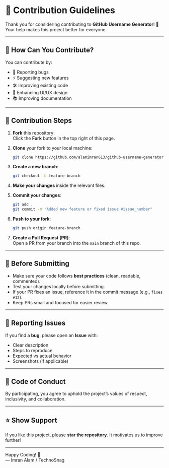 # 🤝 Contribution Guidelines

Thank you for considering contributing to **GitHub Username Generator**! 🚀  
Your help makes this project better for everyone.  

---

## 📌 How Can You Contribute?

You can contribute by:  
- 🐞 Reporting bugs  
- ⚡ Suggesting new features  
- 🛠️ Improving existing code  
- 🎨 Enhancing UI/UX design  
- 📚 Improving documentation 

---

## 🔧 Contribution Steps

1. **Fork** this repository:  
   Click the **Fork** button in the top right of this page.  

2. **Clone** your fork to your local machine:  
   ```bash
   git clone https://github.com/alamimran613/github-username-generator.git
   ```

3. **Create a new branch**:  
   ```bash
   git checkout -b feature-branch
   ```

4. **Make your changes** inside the relevant files.  

5. **Commit your changes**:  
   ```bash
   git add .
   git commit -m "Added new feature or fixed issue #issue_number"
   ```

6. **Push to your fork**:  
   ```bash
   git push origin feature-branch
   ```

7. **Create a Pull Request (PR)**:  
   Open a PR from your branch into the `main` branch of this repo.  

---

## 📌 Before Submitting

- Make sure your code follows **best practices** (clean, readable, commented).  
- Test your changes locally before submitting.  
- If your PR fixes an issue, reference it in the commit message (e.g., `fixes #12`).  
- Keep PRs small and focused for easier review.  

---

## 📌 Reporting Issues

 If you find a **bug**, please open an **Issue** with:  
  - Clear description  
  - Steps to reproduce  
  - Expected vs actual behavior  
  - Screenshots (if applicable)  

---

## 🙌 Code of Conduct

By participating, you agree to uphold the project’s values of respect, inclusivity, and collaboration.  

---

## ⭐ Show Support

If you like this project, please **star the repository**. It motivates us to improve further!  

---

Happy Coding! 🎉  
— Imran Alam / TechnoSnag
